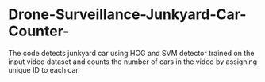 # Drone-Surveillance-Junkyard-Car-Counter-
The code detects junkyard car using HOG and SVM detector trained on the input video dataset and counts the number of cars in the video by assigning unique ID to each car.
